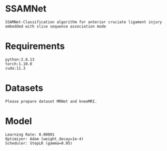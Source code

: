 # SSAMNet
    SSAMNet-Classification algorithm for anterior cruciate ligament injury embedded with slice sequence association mode
 
# Requirements
    python:3.8.13
    torch:1.10.0
    cuda:11.3
    
# Datasets
    Please prepare dataset MRNet and kneeMRI.

# Model
    Learning Rate: 0.00001
    Optimizer: Adam (weight_decay=1e-4)
    Scheduler: StepLR (gamma=0.95)

 
 
 
 
